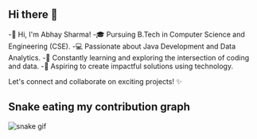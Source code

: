 ## Hi there 👋

<!--
**AbhaySharma3666/AbhaySharma3666** is a ✨ _special_ ✨ repository because its `README.md` (this file) appears on your GitHub profile.

Here are some ideas to get you started:

- 🔭 I’m currently working on ...
- 🌱 I’m currently learning ...
- 👯 I’m looking to collaborate on ...
- 🤔 I’m looking for help with ...
- 💬 Ask me about ...
- 📫 How to reach me: ...
- 😄 Pronouns: ...
- ⚡ Fun fact: ...
-->
-👋 Hi, I'm Abhay Sharma!
-🎓 Pursuing B.Tech in Computer Science and Engineering (CSE).
-💻 Passionate about Java Development and Data Analytics.
-🌱 Constantly learning and exploring the intersection of coding and data.
-🚀 Aspiring to create impactful solutions using technology.

Let's connect and collaborate on exciting projects! ✨

## Snake eating my contribution graph
![snake gif](https://raw.githubusercontent.com/AbhaySharma3666/AbhaySharma3666/output/github-contribution-grid-snake.gif)

